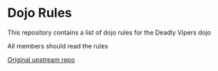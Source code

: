 Dojo Rules==========This repository contains a list of dojo rules for the Deadly Vipers dojoAll members should read the rules[Original upstream repo](https://github.com/deadlyvipers)